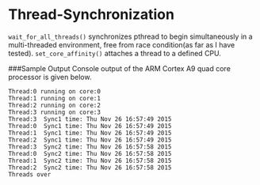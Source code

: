 # Thread-Synchronization
`wait_for_all_threads()` synchronizes pthread to begin simultaneously in a multi-threaded environment, free from race condition(as far as I have tested). `set_core_affinity()` attaches a thread to a defined CPU.

###Sample Output
Console output of the ARM Cortex A9 quad core processor is given below.
```
Thread:0 running on core:0 
Thread:1 running on core:1 
Thread:2 running on core:2 
Thread:3 running on core:3 
Thread:3  Sync1 time: Thu Nov 26 16:57:49 2015
Thread:0  Sync1 time: Thu Nov 26 16:57:49 2015
Thread:1  Sync1 time: Thu Nov 26 16:57:49 2015
Thread:2  Sync1 time: Thu Nov 26 16:57:49 2015
Thread:3  Sync2 time: Thu Nov 26 16:57:58 2015
Thread:0  Sync2 time: Thu Nov 26 16:57:58 2015
Thread:1  Sync2 time: Thu Nov 26 16:57:58 2015
Thread:2  Sync2 time: Thu Nov 26 16:57:58 2015
Threads over 
```
